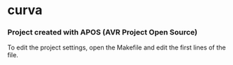 
# curva 

### Project created with APOS (AVR Project Open Source)

To edit the project settings, open the Makefile and edit the first lines of the file.

